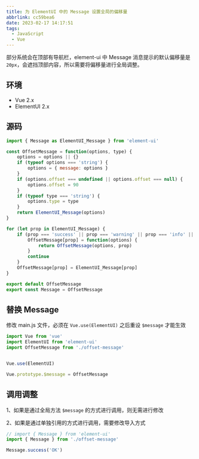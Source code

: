 ```yaml
---
title: 为 ElementUI 中的 Message 设置全局的偏移量
abbrlink: cc59bea6
date: 2023-02-17 14:17:51
tags:
  - JavaScript
  - Vue
---
```


部分系统会在顶部有导航栏，element-ui 中 Message 消息提示的默认偏移量是 `20px`，会遮挡顶部内容，所以需要将偏移量进行全局调整。

## 环境

- Vue 2.x
- ElementUI 2.x

## 源码

```JavaScript
import { Message as ElementUI_Message } from 'element-ui'

const OffsetMessage = function(options, type) {
    options = options || {}
    if (typeof options === 'string') {
        options = { message: options }
    }
    if (options.offset === undefined || options.offset === null) {
        options.offset = 90
    }
    if (typeof type === 'string') {
        options.type = type
    }
    return ElementUI_Message(options)
}

for (let prop in ElementUI_Message) {
    if (prop === 'success' || prop === 'warning' || prop === 'info' || prop === 'error') {
        OffsetMessage[prop] = function(options) {
            return OffsetMessage(options, prop)
        }
        continue
    }
    OffsetMessage[prop] = ElementUI_Message[prop]
}

export default OffsetMessage
export const Message = OffsetMessage
```

## 替换 Message

修改 main.js 文件，必须在 `Vue.use(ElementUI)` 之后重设 `$message` 才能生效

```JavaScript
import Vue from 'vue'
import ElementUI from 'element-ui'
import OffsetMessage from './offset-message'


Vue.use(ElementUI)

Vue.prototype.$message = OffsetMessage
```

## 调用调整

1、如果是通过全局方法 `$message` 的方式进行调用，则无需进行修改

2、如果是通过单独引用的方式进行调用，需要修改导入方式
```JavaScript
// import { Message } from 'element-ui'
import { Message } from './offset-message'

Message.success('OK')
```
